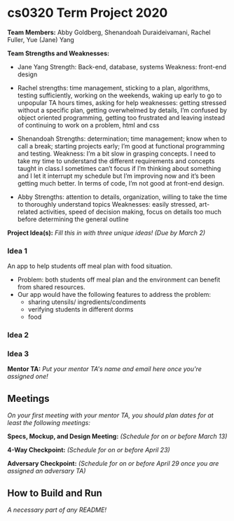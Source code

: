 # cs0320 Term Project 2020

**Team Members:** Abby Goldberg, Shenandoah Duraideivamani, Rachel Fuller, Yue (Jane) Yang

**Team Strengths and Weaknesses:**

- Jane Yang
  Strength: Back-end, database, systems
  Weakness: front-end design

- Rachel
  strengths: time management, sticking to a plan, algorithms, testing sufficiently, working on the weekends, waking up early to go to unpopular TA hours times, asking for help
  weaknesses: getting stressed without a specific plan, getting overwhelmed by details, I’m confused by object oriented programming, getting too frustrated and leaving instead of continuing to work on a problem, html and css

- Shenandoah
  Strengths: determination; time management; know when to call a break; starting projects early; I’m good at functional programming and testing.
  Weakness: I’m a bit slow in grasping concepts. I need to take my time to understand the different requirements and concepts taught in class.I sometimes can’t focus if I’m thinking about something and I let it interrupt my schedule but I’m improving now and it’s been getting much better. In terms of code, I’m not good at front-end design.

- Abby
  Strengths: attention to details, organization, willing to take the time to thoroughly understand topics
  Weaknesses: easily stressed, art-related activities, speed of decision making, focus on details too much before determining the general outline

**Project Idea(s):** _Fill this in with three unique ideas! (Due by March 2)_

### Idea 1

An app to help students off meal plan with food situation.

- Problem: both students off meal plan and the environment can benefit from shared resources.
- Our app would have the following features to address the problem:
  - sharing utensils/ ingredients/condiments
  - verifying students in different dorms
  - food

### Idea 2

### Idea 3

**Mentor TA:** _Put your mentor TA's name and email here once you're assigned one!_

## Meetings

_On your first meeting with your mentor TA, you should plan dates for at least the following meetings:_

**Specs, Mockup, and Design Meeting:** _(Schedule for on or before March 13)_

**4-Way Checkpoint:** _(Schedule for on or before April 23)_

**Adversary Checkpoint:** _(Schedule for on or before April 29 once you are assigned an adversary TA)_

## How to Build and Run

_A necessary part of any README!_
